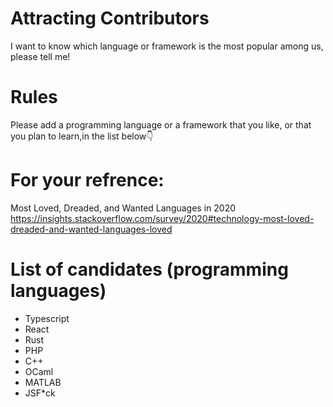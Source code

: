 # Attracting Contributors
I want to know which language or framework is the most popular among us, please tell me!

# Rules
Please add a programming language or a framework that you like, or that you plan to learn,in the list below👇

# For your refrence:
Most Loved, Dreaded, and Wanted Languages in 2020 https://insights.stackoverflow.com/survey/2020#technology-most-loved-dreaded-and-wanted-languages-loved

# List of candidates (programming languages)
* Typescript
* React
* Rust
* PHP
* C++
* OCaml
* MATLAB
* JSF*ck
